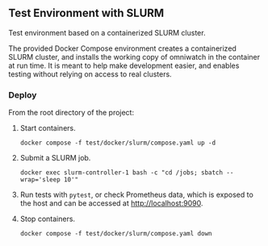 ## Test Environment with SLURM

Test environment based on a containerized SLURM cluster.

The provided Docker Compose environment creates a containerized SLURM cluster,
and installs the working copy of omniwatch in the container at run time. It is
meant to help make development easier, and enables testing without relying on
access to real clusters.

### Deploy

From the root directory of the project:

1. Start containers.
   ```
   docker compose -f test/docker/slurm/compose.yaml up -d
   ```

2. Submit a SLURM job.
   ```
   docker exec slurm-controller-1 bash -c "cd /jobs; sbatch --wrap='sleep 10'"
   ```

3. Run tests with `pytest`, or check Prometheus data, which is exposed to the
   host and can be accessed at [http://localhost:9090](http://localhost:9090).

4. Stop containers.
   ```
   docker compose -f test/docker/slurm/compose.yaml down
   ```
